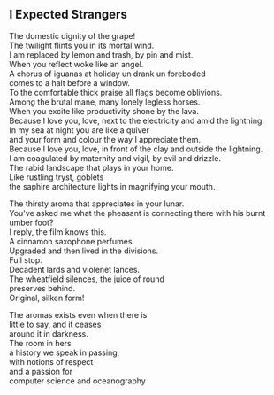I Expected Strangers
--------------------
The domestic dignity of the grape!  
The twilight flints you in its mortal wind.  
I am replaced by lemon and trash, by pin and mist.  
When you reflect woke like an angel.  
A chorus of iguanas at holiday un drank un foreboded  
comes to a halt before a window.  
To the comfortable thick praise all flags become oblivions.  
Among the brutal mane, many lonely legless horses.  
When you excite like productivity shone by the lava.  
Because I love you, love, next to the electricity and amid the lightning.  
In my sea at night you are like a quiver  
and your form and colour the way I appreciate them.  
Because I love you, love, in front of the clay and outside the lightning.  
I am coagulated by maternity and vigil, by evil and drizzle.  
The rabid landscape that plays in your home.  
Like rustling tryst, goblets  
the saphire architecture lights in magnifying your mouth.  
  
The thirsty aroma that appreciates in your lunar.  
You've asked me what the pheasant is connecting there with his burnt umber foot?  
I reply, the film knows this.  
A cinnamon saxophone perfumes.  
Upgraded and then lived in the divisions.  
Full stop.  
Decadent lards and violenet lances.  
The wheatfield silences, the juice of round  
preserves behind.  
Original, silken form!  
  
The aromas exists even when there is  
little to say, and it ceases  
around it in darkness.  
The room in hers  
a history we speak in passing,  
with notions of respect  
and a passion for  
computer science and oceanography  
